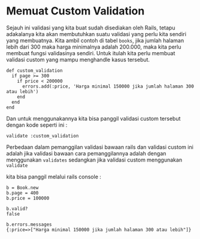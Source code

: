 # Memuat Custom Validation

Sejauh ini validasi yang kita buat sudah disediakan oleh Rails, tetapu adakalanya kita akan membutuhkan suatu validasi yang perlu kita sendiri yang membuatnya. Kita ambil contoh di tabel `books`, jika jumlah halaman lebih dari 300 maka harga minimalnya adalah 200.000, maka kita perlu membuat fungsi validasinya sendiri. Untuk itulah kita perlu membuat validasi custom yang mampu menghandle kasus tersebut.

```
def custom_validation
  if page >= 300
    if price < 200000
      errors.add(:price, 'Harga minimal 150000 jika jumlah halaman 300 atau lebih')
    end
  end
end
```

Dan untuk menggunakannya kita bisa panggil validasi custom tersebut dengan kode seperti ini :

```
validate :custom_validation
```

Perbedaan dalam pemanggilan validasi bawaan rails dan validasi custom ini adalah jika validasi bawaan cara pemanggilannya adalah dengan menggunakan `validates` sedangkan jika validasi custom menggunakan `validate`

kita bisa panggil melalui rails console :

```
b = Book.new
b.page = 400
b.price = 100000

b.valid?
false

b.errors.messages
{:price=>["Harga minimal 150000 jika jumlah halaman 300 atau lebih"]}
```
